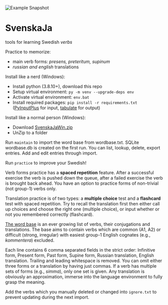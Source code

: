 ![Example Snapshot](https://user-images.githubusercontent.com/9436418/212070009-2956646e-7ced-4924-8706-c8c4d46d6d0d.png)
# SvenskaJa
tools for learning Swedish *verbs*

Practice to memorize:
* main verb forms: *presens, preteritum, supinum*
* *russian and english* translations

Install like a nerd (Windows):
* Install python (3.8.10+), download this repo
* Setup virtual environment: `py -m venv --upgrade-deps env`
* Activate virtual environment: `env.bat`
* Install required packages: `pip install -r requirements.txt` ([PyInputPlus](https://github.com/asweigart/pyinputplus) for input, [tabulate](https://github.com/astanin/python-tabulate) for output)

Install like a normal person (Windows):
* Download [SvenskaJaWin.zip](https://github.com/ilya112358/SvenskaJa/releases/latest/download/SvenskaJaWin.zip)
* UnZip to a folder

Run `maintain` to import the word base from wordbase.txt. SQLite wordbase.db is created on the first run. You can list, lookup, delete, export entries. Add and edit entries through import.

Run `practice` to improve your Swedish!

Verb forms practice has a **spaced repetition** feature. After a successful exercise the verb is pushed down the queue, after a failed exercise the verb is brought back ahead. You have an option to practice forms of non-trivial (not group-1) verbs only.

Translation practice is of two types: a **multiple choice** test and a **flashcard** test with spaced repetition. Try to recall the translation first then either call up choices and choose the right one (multiple choice), or input whether or not you remembered correctly (flashcard).

[The word base](wordbase.txt) is an ever growing list of verbs, their conjugations and translations. The base aims to contain verbs which are common (A1, A2) or difficult (strong, irregular) with easiest group-1 English cognates (e.g., *kommentera*) excluded. 

Each line contains 6 comma separated fields in the strict order: Infinitive form, Present form, Past form, Supine form, Russian translation, English translation. Trailing and leading whitespace is removed. You can omit either three forms or a translation by having just commas. If a verb has multiple sets of forms (e.g., *simma*), only one set is given. Any translation is obviously an approximation, immerse into the language environment to fully grasp the meaning.

Add the verbs which you manually deleted or changed into `ignore.txt` to prevent updating during the next import.
